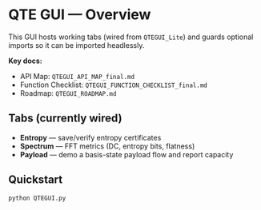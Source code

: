 # QTE GUI — Overview

This GUI hosts working tabs (wired from `QTEGUI_Lite`) and guards optional
imports so it can be imported headlessly.

**Key docs:**
- API Map: `QTEGUI_API_MAP_final.md`
- Function Checklist: `QTEGUI_FUNCTION_CHECKLIST_final.md`
- Roadmap: `QTEGUI_ROADMAP.md`

## Tabs (currently wired)
- **Entropy** — save/verify entropy certificates
- **Spectrum** — FFT metrics (DC, entropy bits, flatness)
- **Payload** — demo a basis-state payload flow and report capacity

## Quickstart

    python QTEGUI.py

